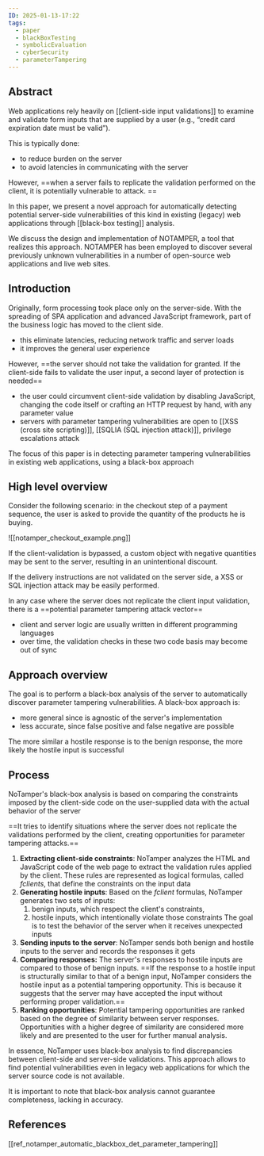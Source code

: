 ```yaml
---
ID: 2025-01-13-17:22
tags:
  - paper
  - blackBoxTesting
  - symbolicEvaluation
  - cyberSecurity
  - parameterTampering
---
```

## Abstract

Web applications rely heavily on [[client-side input validations]] to examine and validate form inputs that are supplied by a user (e.g., “credit card expiration date must be valid”).

This is typically done:
- to reduce burden on the server
- to avoid latencies in communicating with the server

However, ==when a server fails to replicate the validation performed on the client, it is potentially vulnerable to attack. ==

In this paper, we present a novel approach for automatically detecting potential server-side vulnerabilities of this kind in existing (legacy) web applications through [[black-box testing]] analysis. 

We discuss the design and implementation of NOTAMPER, a tool that realizes this approach. NOTAMPER has been employed to discover several previously unknown vulnerabilities in a number of open-source web applications and live web sites.

## Introduction

Originally, form processing took place only on the server-side. With the spreading of SPA application and advanced JavaScript framework, part of the business logic has moved to the client side.
- this eliminate latencies, reducing network traffic and server loads
- it improves the general user experience

However, ==the server should not take the validation for granted. If the client-side fails to validate the user input, a second layer of protection is needed==
- the user could circumvent client-side validation by disabling JavaScript, changing the code itself or crafting an HTTP request by hand, with any parameter value
- servers with parameter tampering vulnerabilities are open to [[XSS (cross site scripting)]], [[SQLIA (SQL injection attack)]], privilege escalations attack

The focus of this paper is in detecting parameter tampering vulnerabilities in existing web applications, using a black-box approach

## High level overview

Consider the following scenario: in the checkout step of a payment sequence, the user is asked to provide the quantity of the products he is buying. 

![[notamper_checkout_example.png]]

If the client-validation is bypassed, a custom object with negative quantities may be sent to the server, resulting in an unintentional discount.

If the delivery instructions are not validated on the server side, a XSS or SQL injection attack may be easily performed.

In any case where the server does not replicate the client input validation, there is a ==potential parameter tampering attack vector==
- client and server logic are usually written in different programming languages
- over time, the validation checks in these two code basis may become out of sync

## Approach overview

The goal is to perform a black-box analysis of the server to automatically discover parameter tampering vulnerabilities. A black-box approach is:
- more general since is agnostic of the server's implementation
- less accurate, since false positive and false negative are possible

The more similar a hostile response is to the benign response, the more likely the hostile input is successful

## Process

NoTamper's black-box analysis is based on comparing the constraints imposed by the client-side code on the user-supplied data with the actual behavior of the server

==It tries to identify situations where the server does not replicate the validations performed by the client, creating opportunities for parameter tampering attacks.==

1. **Extracting client-side constraints**: NoTamper analyzes the HTML and JavaScript code of the web page to extract the validation rules applied by the client. These rules are represented as logical formulas, called *fclients*, that define the constraints on the input data
2. **Generating hostile inputs**: Based on the *fclient* formulas, NoTamper generates two sets of inputs: 
	1. benign inputs, which respect the client's constraints,
	2. hostile inputs, which intentionally violate those constraints
	The goal is to test the behavior of the server when it receives unexpected inputs
3. **Sending inputs to the server**: NoTamper sends both benign and hostile inputs to the server and records the responses it gets
4. **Comparing responses:** The server's responses to hostile inputs are compared to those of benign inputs. ==If the response to a hostile input is structurally similar to that of a benign input, NoTamper considers the hostile input as a potential tampering opportunity. This is because it suggests that the server may have accepted the input without performing proper validation.==
5. **Ranking opportunities**: Potential tampering opportunities are ranked based on the degree of similarity between server responses. Opportunities with a higher degree of similarity are considered more likely and are presented to the user for further manual analysis.

In essence, NoTamper uses black-box analysis to find discrepancies between client-side and server-side validations. This approach allows to find potential vulnerabilities even in legacy web applications for which the server source code is not available.

It is important to note that black-box analysis cannot guarantee completeness, lacking in accuracy.

## References
[[ref_notamper_automatic_blackbox_det_parameter_tampering]]